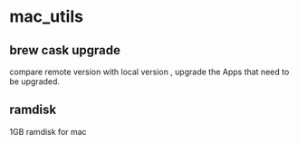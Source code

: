 # mac_utils
## brew cask upgrade
compare remote version with local version , upgrade the Apps that need to be upgraded. 

## ramdisk
1GB ramdisk for mac